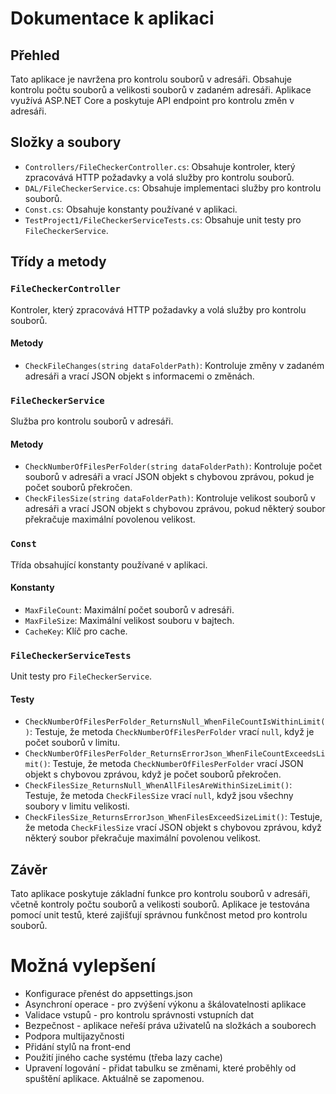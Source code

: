 # Dokumentace k aplikaci

## Přehled
Tato aplikace je navržena pro kontrolu souborů v adresáři. Obsahuje kontrolu počtu souborů a velikosti souborů v zadaném adresáři. Aplikace využívá ASP.NET Core a poskytuje API endpoint pro kontrolu změn v adresáři.

## Složky a soubory
- `Controllers/FileCheckerController.cs`: Obsahuje kontroler, který zpracovává HTTP požadavky a volá služby pro kontrolu souborů.
- `DAL/FileCheckerService.cs`: Obsahuje implementaci služby pro kontrolu souborů.
- `Const.cs`: Obsahuje konstanty používané v aplikaci.
- `TestProject1/FileCheckerServiceTests.cs`: Obsahuje unit testy pro `FileCheckerService`.

## Třídy a metody

### `FileCheckerController`
Kontroler, který zpracovává HTTP požadavky a volá služby pro kontrolu souborů.

#### Metody
- `CheckFileChanges(string dataFolderPath)`: Kontroluje změny v zadaném adresáři a vrací JSON objekt s informacemi o změnách.

### `FileCheckerService`
Služba pro kontrolu souborů v adresáři.

#### Metody
- `CheckNumberOfFilesPerFolder(string dataFolderPath)`: Kontroluje počet souborů v adresáři a vrací JSON objekt s chybovou zprávou, pokud je počet souborů překročen.
- `CheckFilesSize(string dataFolderPath)`: Kontroluje velikost souborů v adresáři a vrací JSON objekt s chybovou zprávou, pokud některý soubor překračuje maximální povolenou velikost.

### `Const`
Třída obsahující konstanty používané v aplikaci.

#### Konstanty
- `MaxFileCount`: Maximální počet souborů v adresáři.
- `MaxFileSize`: Maximální velikost souboru v bajtech.
- `CacheKey`: Klíč pro cache.

### `FileCheckerServiceTests`
Unit testy pro `FileCheckerService`.

#### Testy
- `CheckNumberOfFilesPerFolder_ReturnsNull_WhenFileCountIsWithinLimit()`: Testuje, že metoda `CheckNumberOfFilesPerFolder` vrací `null`, když je počet souborů v limitu.
- `CheckNumberOfFilesPerFolder_ReturnsErrorJson_WhenFileCountExceedsLimit()`: Testuje, že metoda `CheckNumberOfFilesPerFolder` vrací JSON objekt s chybovou zprávou, když je počet souborů překročen.
- `CheckFilesSize_ReturnsNull_WhenAllFilesAreWithinSizeLimit()`: Testuje, že metoda `CheckFilesSize` vrací `null`, když jsou všechny soubory v limitu velikosti.
- `CheckFilesSize_ReturnsErrorJson_WhenFilesExceedSizeLimit()`: Testuje, že metoda `CheckFilesSize` vrací JSON objekt s chybovou zprávou, když některý soubor překračuje maximální povolenou velikost.

## Závěr
Tato aplikace poskytuje základní funkce pro kontrolu souborů v adresáři, včetně kontroly počtu souborů a velikosti souborů. Aplikace je testována pomocí unit testů, které zajišťují správnou funkčnost metod pro kontrolu souborů.

# Možná vylepšení

- Konfigurace přenést do appsettings.json
- Asynchroní operace - pro zvýšení výkonu a škálovatelnosti aplikace
- Validace vstupů - pro kontrolu správnosti vstupních dat
- Bezpečnost - aplikace neřeší práva uživatelů na složkách a souborech
- Podpora multijazyčnosti
- Přidání stylů na front-end
- Použití jiného cache systému (třeba lazy cache)
- Upravení logování - přidat tabulku se změnami, které proběhly od spuštění aplikace. Aktuálně se zapomenou.
